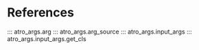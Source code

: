 # References

::: atro_args.arg
::: atro_args.arg_source
::: atro_args.input_args
::: atro_args.input_args.get_cls
